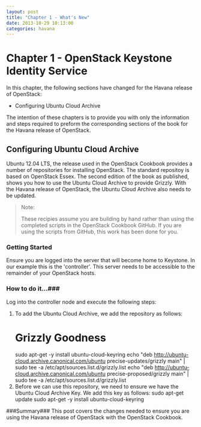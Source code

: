 ```yaml
---
layout: post
title: "Chapter 1 - What's New"
date: 2013-10-29 10:13:00
categories: havana 
---
```


# Chapter 1 - OpenStack Keystone Identity Service #

In this chapter, the following sections have changed for the Havana release of OpenStack:

- Configuring Ubuntu Cloud Archive

The intention of these chapters is to provide you with only the information and steps required to preform the corresponding sections of the book for the Havana release of OpenStack.

## Configuring Ubuntu Cloud Archive ##

Ubuntu 12.04 LTS, the release used in the OpenStack Cookbook provides a number of repositories for installing OpenStack. The standard repositoy is based on OpenStack Essex. The second edition of the book as published, shows you how to use the Ubuntu Cloud Archive to provide Grizzly. With the Havana release of OpenStack, the Ubuntu Cloud Archive also needs to be updated.


> Note:
>
> These recipies assume you are building by hand rather than using the completed scripts in the OpenStack Cookbook GitHub. If you are using the scripts from GitHub, this work has been done for you.

### Getting Started ###
Ensure you are logged into the server that will become home to Keystone. In our example this is the 'controller'. This server needs to be accessible to the remainder of your OpenStack hosts.

### How to do it...###
Log into the controller node and execute the following steps:
1. To add the Ubuntu Cloud Archive, we add the repository as follows:
	# Grizzly Goodness
	sudo apt-get -y install ubuntu-cloud-keyring
	echo "deb http://ubuntu-cloud.archive.canonical.com/ubuntu precise-updates/grizzly main" | sudo tee -a /etc/apt/sources.list.d/grizzly.list
	echo "deb  http://ubuntu-cloud.archive.canonical.com/ubuntu precise-proposed/grizzly main" | sudo tee -a /etc/apt/sources.list.d/grizzly.list
2. Before we can use this repository, we need to ensure we have the Ubuntu Cloud Archive Key. We add this key as follows:
	sudo apt-get update
	sudo apt-get -y install ubuntu-cloud-keyring

###Summary###
This post covers the changes needed to ensure you are using the Havana release of OpenStack with the OpenStack Cookbook.